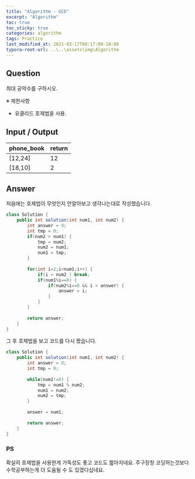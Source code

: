 ```yaml
---
title: "Algorithm - GCD"
excerpt: "Algorithm"
toc: true
toc_sticky: true
categories: algorithm
tags: Practice
last_modified_at: 2021-03-17T08:17:00-18:00
typora-root-url: ..\..\assets\img\Algorithm
---
```


## Question
최대 공약수를 구하시오.

 ※ 제한사항

- 유클리드 호제법을 사용.



## Input / Output

| phone_book | return |
| ---------- | ------ |
| [12,24]    | 12     |
| [18,10]    | 2      |



## Answer

처음에는 호제법이 무엇인지 안알아보고 생각나는대로 작성했습니다.

```java
class Solution {
    public int solution(int num1, int num2) {
        int answer = 0;
        int tmp = 0;
        if(num2 > num1) {
        	tmp = num2;
        	num2 = num1;
        	num1 = tmp;
        }
        
        for(int i=2;i<num1;i++) {
        	if(i > num2 ) break;
        	if(num1%i==0) {
        		if(num2%i==0 && i > answer) {
        			answer = i;
        		}
        	}
        }
        
        return answer;
    }
}
```

그 후 호제법을 보고 코드를 다시 짰습니다.

```java
class Solution {
    public int solution(int num1, int num2) {
        int answer = 0;
        int tmp = 0;
               
        while(num2!=0) {
        	tmp = num1 % num2;
        	num1 = num2;
        	num2 = tmp;
        }
        
        answer = num1;
        
        return answer;
    }
}
```



### PS

확실히 호제법을 사용한게 가독성도 좋고 코드도 짧아지네요.
주구장창 코딩하는것보다 수학공부하는게 더 도움될 수 도 있겠다십네요.